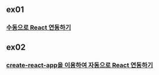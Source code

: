 ## ex01
### [수동으로 React 연동하기](https://github.com/YuumiNam/reactStudy/blob/master/%EC%98%88%EC%A0%9C/ex01/README.md)

## ex02
### [create-react-app을 이용하여 자동으로 React 연동하기](https://github.com/YuumiNam/reactStudy/blob/master/%EC%98%88%EC%A0%9C/ex02/my-app/README.md)
